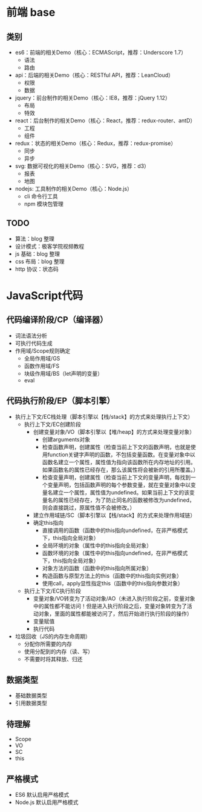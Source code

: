 # 前端 base

## 类别
* es6：前端的相关Demo（核心：ECMAScript，推荐：Underscore 1.7）
    * 语法
    * 路由
* api：后端的相关Demo（核心：RESTful API，推荐：LeanCloud）
    * 权限
    * 数据
* jquery：前台制作的相关Demo（核心：IE8，推荐：jQuery 1.12）
    * 布局
    * 特效
* react：后台制作的相关Demo（核心：React，推荐：redux-router、antD）
    * 工程
    * 组件
* redux：状态的相关Demo（核心：Redux，推荐：redux-promise）
    * 同步
    * 异步
* svg: 数据可视化的相关Demo（核心：SVG，推荐：d3）
    * 报表
    * 地图
* nodejs: 工具制作的相关Demo（核心：Node.js） 
    * cli 命令行工具
    * npm 模块包管理

## TODO
* 算法：blog 整理
* 设计模式：极客学院视频教程
* js 基础：blog 整理
* css 布局：blog 整理
* http 协议：状态码

# JavaScript代码

## 代码编译阶段/CP（编译器）

* 词法语法分析
* 可执行代码生成
* 作用域/Scope规则确定
    * 全局作用域/GS
    * 函数作用域/FS
    * 块级作用域/BS（let声明的变量）
    * eval

## 代码执行阶段/EP（脚本引擎）

* 执行上下文/EC栈处理（脚本引擎以【栈/stack】的方式来处理执行上下文）
    * 执行上下文/EC创建阶段
        * 创建变量对象/VO（脚本引擎以【堆/heap】的方式来处理变量对象）
            * 创建arguments对象
            * 检查函数声明，创建属性（检查当前上下文的函数声明，也就是使用function关键字声明的函数，不包括变量函数。在变量对象中以函数名建立一个属性，属性值为指向该函数所在内存地址的引用。如果函数名的属性已经存在，那么该属性将会被新的引用所覆盖。）
            * 检查变量声明，创建属性（检查当前上下文的变量声明，每找到一个变量声明，包括函数声明的每个参数变量，就在变量对象中以变量名建立一个属性，属性值为undefined。如果当前上下文的该变量名的属性已经存在，为了防止同名的函数被修改为undefined，则会直接跳过，原属性值不会被修改。）
        * 建立作用域链/SC（脚本引擎以【栈/stack】的方式来处理作用域链）
        * 确定this指向
            * 直接调用的函数（函数中的this指向undefined，在非严格模式下，this指向全局对象）
            * 全局环境的对象（属性中的this指向全局对象）
            * 函数环境的对象（属性中的this指向undefined，在非严格模式下，this指向全局对象）
            * 对象方法的函数（函数中的this指向所属对象）
            * 构造函数与原型方法上的this（函数中的this指向实例对象）
            * 使用call，apply显性指定this（函数中的this指向参数对象）
    * 执行上下文/EC执行阶段
        * 变量对象/VO转变为了活动对象/AO（未进入执行阶段之前，变量对象中的属性都不能访问！但是进入执行阶段之后，变量对象转变为了活动对象，里面的属性都能被访问了，然后开始进行执行阶段的操作）
        * 变量赋值
        * 执行代码
* 垃圾回收（JS的内存生命周期）
    * 分配你所需要的内存
    * 使用分配到的内存（读、写）
    * 不需要时将其释放、归还

## 数据类型

* 基础数据类型
* 引用数据类型

## 待理解

* Scope
* VO
* SC
* this

## 严格模式
* ES6 默认启用严格模式
* Node.js 默认启用严格模式
